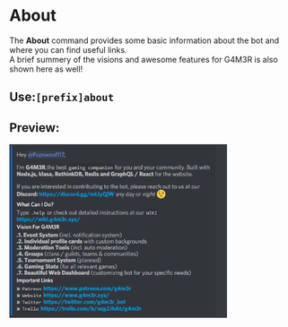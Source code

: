 # About

The **About** command provides some basic information about the bot and where you can find useful links.  
A brief summery of the visions and awesome features for G4M3R is also shown here as well!

## Use:`[prefix]about`

## Preview:

![](../../.gitbook/assets/image%20%2840%29.png)

